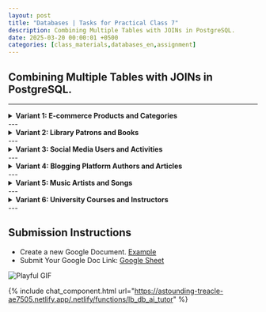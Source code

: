```yaml
---
layout: post
title: "Databases | Tasks for Practical Class 7"
description: Combining Multiple Tables with JOINs in PostgreSQL.
date: 2025-03-20 00:00:01 +0500
categories: [class_materials,databases_en,assignment]
---
```


## Combining Multiple Tables with JOINs in PostgreSQL.

---
<details markdown="1">
<summary><strong>Variant 1: E-commerce Products and Categories</strong></summary>

**Scenario:** A simplified e-commerce system needs to categorize products.

**Database Schema:**

**Tables:** `products`, `categories`

```sql
CREATE TABLE categories (
    category_id SERIAL PRIMARY KEY,
    category_name VARCHAR(50) NOT NULL UNIQUE,
    description TEXT
);

CREATE TABLE products (
    product_id SERIAL PRIMARY KEY,
    product_name VARCHAR(100) NOT NULL,
    price DECIMAL(10, 2),
    category_id INTEGER REFERENCES categories(category_id)
);
```

**Sample Data:**

```sql
INSERT INTO categories (category_name, description) VALUES
('Electronics', 'Electronic devices and gadgets'),
('Books', 'Literary works and publications'),
('Clothing', 'Apparel and fashion items'),
('Home Goods', 'Items for household use');

INSERT INTO products (product_name, price, category_id) VALUES
('Laptop', 1200.00, 1),
('Smartphone', 800.00, 1),
('T-Shirt', 25.00, 3),
('Novel - Mystery', 15.00, 2),
('Cookbook', 20.00, 2),
('Jeans', 60.00, 3),
('Coffee Maker', 45.00, NULL),
('Tablet', 300.00, 1),
('Pillow', 25.00, NULL);
```

**Tasks:**

1.  Using `INNER JOIN`, list product names and their corresponding category names.
2.  Using `LEFT JOIN`, show all categories and the product names within each category.
3.  Using `RIGHT JOIN`, list all products and their category names.
4.  Using `FULL OUTER JOIN`, combine categories and products. 
5.  Using `CROSS JOIN`, generate all combinations of categories and products. 
6.  Using `INNER JOIN` with a `WHERE` clause, find product names and prices for products in the 'Electronics' category.
7.  Using `LEFT JOIN` and a `WHERE` clause, show all categories and product names but only for products priced over $50.
8.  Using `INNER JOIN`, find product names and category names, ordering the result by product price in descending order.
9.  Using `LEFT JOIN`, count the number of products in each category. Display category name and the count.
10. Using `RIGHT JOIN`, list all products and their category names, including products that might not be assigned to any category. If a product has no category, show category name as 'Uncategorized'.
</details>
---
<details markdown="1">
<summary><strong>Variant 2: Library Patrons and Books</strong></summary>

**Scenario:** A library system tracks patrons and the books they are interested in (wishlist).

**Database Schema:**

**Tables:** `patrons`, `wishlist_books`

```sql
CREATE TABLE patrons (
    patron_id SERIAL PRIMARY KEY,
    patron_name VARCHAR(100) NOT NULL,
    library_card_number VARCHAR(20) UNIQUE,
    city VARCHAR(50)
);

CREATE TABLE wishlist_books (
    wishlist_id SERIAL PRIMARY KEY,
    patron_id INTEGER REFERENCES patrons(patron_id),
    book_title VARCHAR(150) NOT NULL,
    author VARCHAR(100)
);
```

**Sample Data:**

```sql
INSERT INTO patrons (patron_name, library_card_number, city) VALUES
('Alice Reader', 'LC123', 'New York'),
('Bob PageTurner', 'LC456', 'Los Angeles'),
('Charlie Bookworm', 'LC789', 'Chicago'),
('Diana LibraryFan', 'LC101', 'Houston'),
('Eve Novelist', 'LC112', 'New York'),
('Frank Fictional', 'LC131', 'Los Angeles');

INSERT INTO wishlist_books (patron_id, book_title, author) VALUES
(1, 'The Secret Garden', 'Frances Hodgson Burnett'),
(NULL, 'Pride and Prejudice', 'Jane Austen'),
(1, 'To Kill a Mockingbird', 'Harper Lee'),
(3, '1984', 'George Orwell'),
(4, 'The Great Gatsby', 'F. Scott Fitzgerald'),
(NULL, 'Jane Eyre', 'Charlotte Brontë'),
(5, 'Moby Dick', 'Herman Melville'),
(6, 'Little Women', 'Louisa May Alcott');
```

**Tasks:**

1.  Using `INNER JOIN`, retrieve a list of patron names and the titles of books on their wishlists.
2.  Using `LEFT JOIN`, show all patrons and the book titles on their wishlists.
3.  Using `RIGHT JOIN`, list all wishlist books and the names of the patrons who wishlisted them.
4.  Using `FULL OUTER JOIN`, combine patrons and wishlist books.
5.  Using `CROSS JOIN`, generate all combinations of patrons and wishlist books.
6.  Using `INNER JOIN` with a `WHERE` clause, find patron names and book titles for wishlisted books authored by 'Jane Austen'.
7.  Using `LEFT JOIN` and a `WHERE` clause, show all patrons and book titles but only for books titled starting with 'The'.
8.  Using `INNER JOIN`, find patron names and wishlist book titles, ordering the result by patron name alphabetically.
9.  Using `LEFT JOIN`, count how many books are on each patron's wishlist. Display patron name and the count.
10. Using `RIGHT JOIN`, list all wishlist books and the patron names, including wishlist entries that might not have a corresponding patron. If a wishlist book has no patron, show patron name as 'Unknown Patron'.
</details>
---
<details markdown="1">
<summary><strong>Variant 3: Social Media Users and Activities</strong></summary>

**Scenario:** A simplified social media platform tracks users and their activities (likes).

**Database Schema:**

**Tables:** `users`, `activities`

```sql
CREATE TABLE users (
    user_id SERIAL PRIMARY KEY,
    username VARCHAR(50) NOT NULL UNIQUE,
    city VARCHAR(50)
);

CREATE TABLE activities (
    activity_id SERIAL PRIMARY KEY,
    user_id INTEGER REFERENCES users(user_id),
    activity_type VARCHAR(50) NOT NULL,
    activity_timestamp TIMESTAMP WITHOUT TIME ZONE DEFAULT CURRENT_TIMESTAMP
);
```

**Sample Data:**

```sql
INSERT INTO users (username, city) VALUES
('NetizenNick', 'London'),
('SocialSam', 'Paris'),
('OnlineOlivia', 'New York'),
('DigitalDan', 'London'),
('TechTina', 'San Francisco'),
('GlobalGreg', 'Tokyo');

INSERT INTO activities (user_id, activity_type) VALUES
(1, 'post_like'),
(NULL, 'comment'),
(1, 'follow'),
(3, 'post_like'),
(4, 'post_like'),
(NULL, 'follow'),
(5, 'comment'),
(6, 'post_like'),
(3, 'follow');
```

**Tasks:**

1.  Using `INNER JOIN`, retrieve usernames and their activity types.
2.  Using `LEFT JOIN`, show all users and their activity types.
3.  Using `RIGHT JOIN`, list all activities and the usernames of the users who performed them.
4.  Using `FULL OUTER JOIN`, combine users and activities.
5.  Using `CROSS JOIN`, generate all combinations of users and activities.
6.  Using `INNER JOIN` with a `WHERE` clause, find usernames and activity types for activities of type 'post_like'.
7.  Using `LEFT JOIN` and a `WHERE` clause, show all users and activity types but only for activities that happened in the last 24 hours.
8.  Using `INNER JOIN`, find usernames and activity types, ordering the result by username alphabetically.
9.  Using `LEFT JOIN`, count the number of activities for each user. Display username and the count of activities.
10. Using `RIGHT JOIN`, list all activities and usernames, including activities that might be linked to a non-existent user. If an activity has no user, show username as 'Unknown User'.
</details>
---
<details markdown="1">
<summary><strong>Variant 4: Blogging Platform Authors and Articles</strong></summary>

**Scenario:** A blogging platform needs to manage authors and their articles.

**Database Schema:**

**Tables:** `authors`, `articles`

```sql
CREATE TABLE authors (
    author_id SERIAL PRIMARY KEY,
    author_name VARCHAR(100) NOT NULL,
    email VARCHAR(100) UNIQUE
);

CREATE TABLE articles (
    article_id SERIAL PRIMARY KEY,
    author_id INTEGER REFERENCES authors(author_id),
    article_title VARCHAR(200) NOT NULL,
    publication_date DATE NOT NULL
);
```

**Sample Data:**

```sql
INSERT INTO authors (author_name, email) VALUES
('Jane Doe', 'jane.doe@example.com'),
('John Smith', 'john.smith@example.com'),
('Emily White', 'emily.white@example.com'),
('David Green', 'david.green@example.com'),
('Sophia Black', 'sophia.black@example.com'),
('Oliver Brown', 'oliver.brown@example.com');

INSERT INTO articles (author_id, article_title, publication_date) VALUES
(1, 'The Future of Technology', '2024-08-01'),
(NULL, 'Cooking at Home', '2024-08-05'),
(1, 'Travel in Europe', '2024-08-10'),
(3, 'Gardening Tips', '2024-08-15'),
(4, 'Financial Planning', '2024-08-20'),
(NULL, 'Baking Desserts', '2024-08-25'),
(5, 'Photography Basics', '2024-08-30'),
(6, 'Writing a Novel', '2024-09-05');
```

**Tasks:**

1.  Using `INNER JOIN`, retrieve a list of author names and their article titles.
2.  Using `LEFT JOIN`, show all authors and their article titles.
3.  Using `RIGHT JOIN`, list all articles and the names of their authors.
4.  Using `FULL OUTER JOIN`, combine authors and articles.
5.  Using `CROSS JOIN`, generate all combinations of authors and articles.
6.  Using `INNER JOIN` with a `WHERE` clause, find author names and article titles for articles published in August 2024.
7.  Using `LEFT JOIN` and a `WHERE` clause, show all authors and article titles but only for articles with titles containing the word 'Cooking'.
8.  Using `INNER JOIN`, find author names and article titles, ordering the result by publication date in ascending order.
9.  Using `LEFT JOIN`, count the number of articles written by each author. Display author name and the count of articles.
10. Using `RIGHT JOIN`, list all articles and author names, including articles that might be linked to a non-existent author. If an article has no author, show author name as 'Unknown Author'.
</details>
---
<details markdown="1">
<summary><strong>Variant 5: Music Artists and Songs</strong></summary>

**Scenario:** A music streaming service needs to manage artists and their songs.

**Database Schema:**

**Tables:** `artists`, `songs`

```sql
CREATE TABLE artists (
    artist_id SERIAL PRIMARY KEY,
    artist_name VARCHAR(100) NOT NULL UNIQUE,
    genre VARCHAR(50)
);

CREATE TABLE songs (
    song_id SERIAL PRIMARY KEY,
    artist_id INTEGER REFERENCES artists(artist_id),
    song_title VARCHAR(150) NOT NULL,
    duration_seconds INTEGER
);
```

**Sample Data:**

```sql
INSERT INTO artists (artist_name, genre) VALUES
('Rock Legends', 'Rock'),
('Pop Sensation', 'Pop'),
('Jazz Virtuosos', 'Jazz'),
('Blues Masters', 'Blues'),
('Classical Harmony', 'Classical'),
('Indie Vibes', 'Indie');

INSERT INTO songs (artist_id, song_title, duration_seconds) VALUES
(1, 'Stairway to Heaven', 480),
(NULL, 'Happy Tune', 240),
(1, 'Rock Anthem', 300),
(3, 'Smooth Jazz', 360),
(NULL, 'Pop Ballad', 270),
(4, 'Blues Solo', 390),
(5, 'Symphony No. 5', 600),
(6, 'Indie Track', 210);
```

**Tasks:**

1.  Using `INNER JOIN`, retrieve a list of artist names and their song titles.
2.  Using `LEFT JOIN`, show all artists and their song titles.
3.  Using `RIGHT JOIN`, list all songs and the names of the artists who performed them.
4.  Using `FULL OUTER JOIN`, combine artists and songs.
5.  Using `CROSS JOIN`, generate all combinations of artists and songs.
6.  Using `INNER JOIN` with a `WHERE` clause, find artist names and song titles for songs with a duration over 300 seconds.
7.  Using `LEFT JOIN` and a `WHERE` clause, show all artists and song titles but only for songs in the 'Pop' genre.
8.  Using `INNER JOIN`, find artist names and song titles, ordering the result by song duration in descending order.
9.  Using `LEFT JOIN`, count the number of songs for each artist. Display artist name and the count of songs.
10. Using `RIGHT JOIN`, list all songs and artist names, including songs that might be linked to a non-existent artist. If a song has no artist, show artist name as 'Unknown Artist'.
</details>
---
<details markdown="1">
<summary><strong>Variant 6: University Courses and Instructors</strong></summary>

**Scenario:** A university database needs to manage courses and instructors who teach them.

**Database Schema:**

**Tables:** `instructors`, `courses`

```sql
CREATE TABLE instructors (
    instructor_id SERIAL PRIMARY KEY,
    instructor_name VARCHAR(100) NOT NULL,
    department VARCHAR(100)
);

CREATE TABLE courses (
    course_id SERIAL PRIMARY KEY,
    course_name VARCHAR(150) NOT NULL,
    credits INTEGER,
    instructor_id INTEGER REFERENCES instructors(instructor_id)
);
```

**Sample Data:**

```sql
INSERT INTO instructors (instructor_name, department) VALUES
('Dr. Smith', 'Computer Science'),
('Prof. Jones', 'Mathematics'),
('Dr. Williams', 'Physics'),
('Prof. Brown', 'History'),
('Dr. Davis', 'English'),
('Prof. Miller', 'Biology');

INSERT INTO courses (course_name, credits, instructor_id) VALUES
('Intro to CS', 3, 1),
('Calculus II', 4, NULL),
('Quantum Physics', 3, 3),
('American History', 3, 4),
('Shakespearean Lit', 3, 5),
('Genetics 101', 4, 6),
('Data Structures', 4, 1),
('Linear Algebra', 3, NULL);
```

**Tasks:**

1.  Using `INNER JOIN`, retrieve a list of instructor names and the course names they teach.
2.  Using `LEFT JOIN`, show all instructors and the course names they teach.
3.  Using `RIGHT JOIN`, list all courses and the names of the instructors who teach them.
4.  Using `FULL OUTER JOIN`, combine instructors and courses.
5.  Using `CROSS JOIN`, generate all combinations of instructors and courses.
6.  Using `INNER JOIN` with a `WHERE` clause, find instructor names and course names for courses with 4 credits.
7.  Using `LEFT JOIN` and a `WHERE` clause, show all instructors and course names but only for courses offered in the 'Mathematics' department.
8.  Using `INNER JOIN`, find instructor names and course names, ordering the result by course credits in descending order.
9.  Using `LEFT JOIN`, count the number of courses taught by each instructor. Display instructor name and the count of courses.
10. Using `RIGHT JOIN`, list all courses and instructor names, including courses that might be linked to a non-existent instructor. If a course has no instructor, show instructor name as 'Unassigned Instructor'.
</details>
---

## Submission Instructions

* Create a new Google Document. [Example](https://docs.google.com/document/d/1x0i2BwFBZ-AIa5BcEu7_kT7SJFcAD23Biayi2Lp2jwU/edit?usp=sharing)
* Submit Your Google Doc Link: [Google Sheet](https://docs.google.com/spreadsheets/d/1OoqgzNGxVqh2xV4Devu46XJLXx0RF5wYW062To6DRk0/edit?usp=sharing)

<div id="easterEggGif">
    <img src="https://media.giphy.com/media/v1.Y2lkPTc5MGI3NjExc3Y4NDl6Z2ZsdXdqZ3U2YzVrdnIwYmVrOTFzanIwcnhxMnNkbXFsbCZlcD12MV9naWZzX3NlYXJjaCZjdD1n/Ju7l5y9osyymQ/giphy.gif" alt="Playful GIF">
</div>

{% include chat_component.html url="https://astounding-treacle-ae7505.netlify.app/.netlify/functions/lb_db_ai_tutor" %}

<script>
    let isVisible = false;
    function showEasterEgg() {
        const eggDiv = document.getElementById('easterEggGif');
        if (!isVisible) {
            eggDiv.style.display = 'block';
            isVisible = true;
        }
    }
</script>